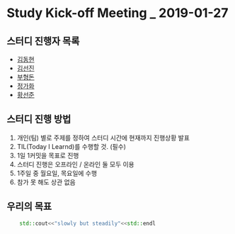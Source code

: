 # Study Kick-off Meeting _ 2019-01-27

## 스터디 진행자 목록
- [김동현](https://github.com/knight2995)
- [김선진](https://github.com/Junnis0123) 
- [부형돈](https://github.com/gurobooru)
- [정가화](https://github.com/gagahwahwa)
- [황선준]()

## 스터디 진행 방법
1. 개인(팀) 별로 주제를 정하여 스터디 시간에 현재까지 진행상황 발표
1. TIL(Today I Learnd)를 수행할 것. (필수) 
1. 1일 1커밋을 목표로 진행
1. 스터디 진행은 오프라인 / 온라인 둘 모두 이용
1. 1주일 중 월요일, 목요일에 수행
1. 참가 못 해도 상관 없음

## 우리의 목표

```C++
    std::cout<<"slowly but steadily"<<std::endl
```